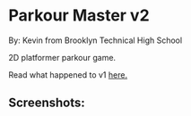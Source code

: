 # Parkour Master v2

By: Kevin from Brooklyn Technical High School

2D platformer parkour game.

Read what happened to v1 [here.](https://github.com/kevinMEH/parkourmaster)

## Screenshots:
